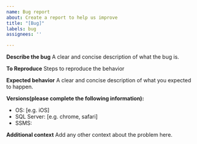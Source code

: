 ```yaml
---
name: Bug report
about: Create a report to help us improve
title: "[Bug]"
labels: bug
assignees: ''

---
```


**Describe the bug**
A clear and concise description of what the bug is.

**To Reproduce**
Steps to reproduce the behavior

**Expected behavior**
A clear and concise description of what you expected to happen.

**Versions(please complete the following information):**

* OS: [e.g. iOS]
* SQL Server: [e.g. chrome, safari]
* SSMS:

**Additional context**
Add any other context about the problem here.

